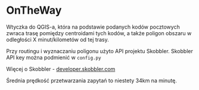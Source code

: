 # OnTheWay #

Wtyczka do QGIS-a, która na podstawie podanych kodów pocztowych zwraca trasę pomiędzy centroidami tych kodów, a także poligon obszaru w odległości X minut/kilometów od tej trasy.

Przy routingu i wyznaczaniu poligonu użyto API projektu Skobbler. Skobbler API key można podmienić w `config.py`

Więcej o Skobbler - [developer.skobbler.com](http://developer.skobbler.com/)


Średnia prędkość przetwarzania zapytań to niestety 34km na minutę.
